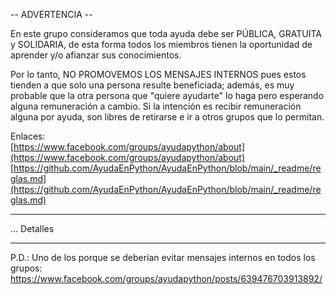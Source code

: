 -- ADVERTENCIA --

En este grupo consideramos que toda ayuda debe ser PÚBLICA, GRATUITA y SOLIDARIA,
de esta forma todos los miembros tienen la oportunidad de aprender y/o afianzar
sus conocimientos.

Por lo tanto, NO PROMOVEMOS LOS MENSAJES INTERNOS pues estos tienden a que solo
una persona resulte beneficiada; además, es muy probable que la otra persona que
"quiere ayudarte" lo haga pero esperando alguna remuneración a cambio.
Si la intención es recibir remuneración alguna por ayuda, son libres de retirarse
e ir a otros grupos que lo permitan.

Enlaces: \
[https://www.facebook.com/groups/ayudapython/about](https://www.facebook.com/groups/ayudapython/about) \
[https://github.com/AyudaEnPython/AyudaEnPython/blob/main/_readme/reglas.md](https://github.com/AyudaEnPython/AyudaEnPython/blob/main/_readme/reglas.md)

---

... Detalles

---
P.D.: Uno de los porque se deberían evitar mensajes internos en todos los grupos:
https://www.facebook.com/groups/ayudapython/posts/639476703913892/
